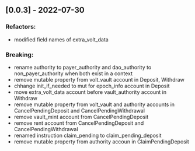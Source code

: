 ## [0.0.3] - 2022-07-30

### Refactors:
- modified field names of extra_volt_data

### Breaking:
- rename authority to payer_authority and dao_authority to non_payer_authority when both exist in a context
- remove mutable property from volt_vault account in Deposit, Withdraw
- chhange init_if_needed to mut for epoch_info account in Deposit
- move extra_volt_data account before vault_authority account in Withdraw
- remove mutable property from volt_vault and authority accounts in CancelPendingDeposit and CancelPendingWithdrawal
- remove vault_mint account from CancelPendingDeposit
- remove rent account from CancelPendingDeposit and CancelPendingWithdrawal
- renamed instruction claim_pending to claim_pending_deposit
- remove mutable property from authority accoun in ClaimPendingDeposit